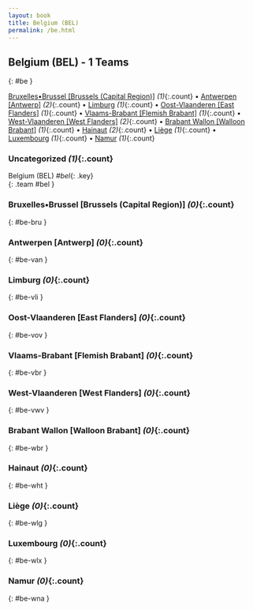 ```yaml
---
layout: book
title: Belgium (BEL)
permalink: /be.html
---
```


## Belgium (BEL) - 1 Teams
{: #be }






[Bruxelles•Brussel [Brussels (Capital Region)]](#be-bru) _(1)_{:.count} • [Antwerpen [Antwerp]](#be-van) _(2)_{:.count} • [Limburg](#be-vli) _(1)_{:.count} • [Oost-Vlaanderen [East Flanders]](#be-vov) _(1)_{:.count} • [Vlaams-Brabant [Flemish Brabant]](#be-vbr) _(1)_{:.count} • [West-Vlaanderen [West Flanders]](#be-vwv) _(2)_{:.count} • [Brabant Wallon [Walloon Brabant]](#be-wbr) _(1)_{:.count} • [Hainaut](#be-wht) _(2)_{:.count} • [Liège](#be-wlg) _(1)_{:.count} • [Luxembourg](#be-wlx) _(1)_{:.count} • [Namur](#be-wna) _(1)_{:.count}


### Uncategorized _(1)_{:.count}

Belgium  (BEL)  _#bel_{: .key} <br>
{: .team #bel }



### Bruxelles•Brussel [Brussels (Capital Region)] _(0)_{:.count}
{: #be-bru }





<div class='columns3' markdown='1'>


</div>



### Antwerpen [Antwerp] _(0)_{:.count}
{: #be-van }





<div class='columns3' markdown='1'>


</div>



### Limburg _(0)_{:.count}
{: #be-vli }





<div class='columns3' markdown='1'>


</div>



### Oost-Vlaanderen [East Flanders] _(0)_{:.count}
{: #be-vov }





<div class='columns3' markdown='1'>


</div>



### Vlaams-Brabant [Flemish Brabant] _(0)_{:.count}
{: #be-vbr }





<div class='columns3' markdown='1'>


</div>



### West-Vlaanderen [West Flanders] _(0)_{:.count}
{: #be-vwv }





<div class='columns3' markdown='1'>


</div>



### Brabant Wallon [Walloon Brabant] _(0)_{:.count}
{: #be-wbr }





<div class='columns3' markdown='1'>


</div>



### Hainaut _(0)_{:.count}
{: #be-wht }





<div class='columns3' markdown='1'>


</div>



### Liège _(0)_{:.count}
{: #be-wlg }





<div class='columns3' markdown='1'>


</div>



### Luxembourg _(0)_{:.count}
{: #be-wlx }





<div class='columns3' markdown='1'>


</div>



### Namur _(0)_{:.count}
{: #be-wna }





<div class='columns3' markdown='1'>


</div>


 
